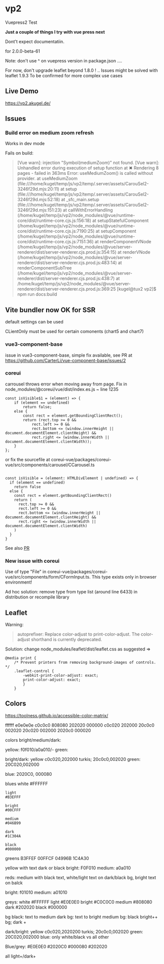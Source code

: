 # vp2
Vuepress2 Test

**Just a couple of things I try with vue press next**

Dont't expect documentatiin. 

for 2.0.0-beta-61

Note: don't use ^ on vuepress version in package.json ....

For now, don't upgrade leaflet beyond 1.8.0 !
.. Issues might be solved with leaflet 1.9.3
To be confirmed for more complex use cases


## Live Demo
https://vp2.akugel.de/


## Issues

### Build error on medium zoom refresh

Works in dev mode

Fails on build:

> [Vue warn]: injection "Symbol(mediumZoom)" not found.
[Vue warn]: Unhandled error during execution of setup function 
  at <CarouSel2>
✖ Rendering 8 pages - failed in 363ms
Error: useMediumZoom() is called without provider.
    at useMediumZoom (file:///home/kugel/temp/js/vp2/temp/.server/assets/CarouSel2-3246f29d.mjs:20:11)
    at setup (file:///home/kugel/temp/js/vp2/temp/.server/assets/CarouSel2-3246f29d.mjs:52:18)
    at _sfc_main.setup (file:///home/kugel/temp/js/vp2/temp/.server/assets/CarouSel2-3246f29d.mjs:151:23)
    at callWithErrorHandling (/home/kugel/temp/js/vp2/node_modules/@vue/runtime-core/dist/runtime-core.cjs.js:156:18)
    at setupStatefulComponent (/home/kugel/temp/js/vp2/node_modules/@vue/runtime-core/dist/runtime-core.cjs.js:7190:25)
    at setupComponent (/home/kugel/temp/js/vp2/node_modules/@vue/runtime-core/dist/runtime-core.cjs.js:7151:36)
    at renderComponentVNode (/home/kugel/temp/js/vp2/node_modules/@vue/server-renderer/dist/server-renderer.cjs.prod.js:354:15)
    at renderVNode (/home/kugel/temp/js/vp2/node_modules/@vue/server-renderer/dist/server-renderer.cjs.prod.js:483:14)
    at renderComponentSubTree (/home/kugel/temp/js/vp2/node_modules/@vue/server-renderer/dist/server-renderer.cjs.prod.js:438:7)
    at /home/kugel/temp/js/vp2/node_modules/@vue/server-renderer/dist/server-renderer.cjs.prod.js:369:25
[kugel@tux2 vp2]$ npm run docs:build





## Vite bundler now OK for SSR

default settings can be used

CLientOnly must be used for certain comonents (chart5 and chart7)


### vue3-component-base

issue in vue3-component-base, simple fix available, see PR at
https://github.com/CarterLi/vue-component-base/issues/2


### coreui
carrousel throws error when moving away from page.
Fix in node_modules/@coreui/vue/dist/index.es.js ~ line 1235

```
const isVisible$1 = (element) => {
    if (element == undefined)
        return false;
    else {
        const rect = element.getBoundingClientRect();
        return (rect.top >= 0 &&
            rect.left >= 0 &&
            rect.bottom <= (window.innerHeight || document.documentElement.clientHeight) &&
            rect.right <= (window.innerWidth || document.documentElement.clientWidth));
    }
};
```

or fix the sourcefile at coreui-vue/packages/coreui-vue/src/components/carousel/CCarousel.ts

```

const isVisible = (element: HTMLDivElement | undefined) => {
  if (element == undefined) 
    return false
  else {
    const rect = element.getBoundingClientRect()
    return (
      rect.top >= 0 &&
      rect.left >= 0 &&
      rect.bottom <= (window.innerHeight || document.documentElement.clientHeight) &&
      rect.right <= (window.innerWidth || document.documentElement.clientWidth)
    )
  }
}
```

See also [PR](https://github.com/coreui/coreui-vue/issues/206)


### New issue with coreui
Use of type "File" in coreui-vue/packages/coreui-vue/src/components/form/CFormInput.ts. This type exists only in browser environment! 

Ad hoc solution: remove type from type list (around line 6433) in distribution or recompile library




## Leaflet
Warning: 
> autoprefixer: Replace color-adjust to print-color-adjust. The color-adjust shorthand is currently deprecated.

Solution: change node_modules/leaflet/dist/leaflet.css as suggested =>

```
@media print {
	/* Prevent printers from removing background-images of controls. */
	.leaflet-control {
		-webkit-print-color-adjust: exact;
		print-color-adjust: exact;
		}
	}
```

## Colors

https://toolness.github.io/accessible-color-matrix/


ffffff e0e0e0e c0c0c0 808080 202020 000000
               c0c020        202000
               20c0c0        002020
               20c020        002000
               2020c0        000020





colors bright/medium/dark:

yellow: f0f010/a0a010/-
green: 

bright/dark:
yellow c0c020,202000
turkis; 20c0c0,002020
green: 20C020,002000

blue: 2020C0, 000080


blues
    white
    #FFFFFF

    light
    #B3EFFF

    bright
    #00CFFF

    medium
    #046B99

    dark
    #1C304A

    black
    #000000


greens
B3FFEF
00FFCF
04996B
1C4A30


yellow with text dark or black
bright: F0F010
medium: a0a010

reds:  medium with black text, white/light text on dark/black bg, bright text on balck
 
bright: f01010
medium: a01010


greys:
    white
    #FFFFFF
    light
    #E0E0E0
    bright
    #C0C0C0
    medium
    #808080
    dark
    #202020
    black
    #000000

bg black: text to medium
dark bg: text to bright
medium bg: black
bright++ bg; dark +

dark/bright:
yellow c0c020,2020200
turkis; 20c0c0,002020
green: 20C020,002000
blue: only white/black vs all other

Blue/grey:
    #E0E0E0
    #2020C0
    #000080
    #202020

all light+/dark+


